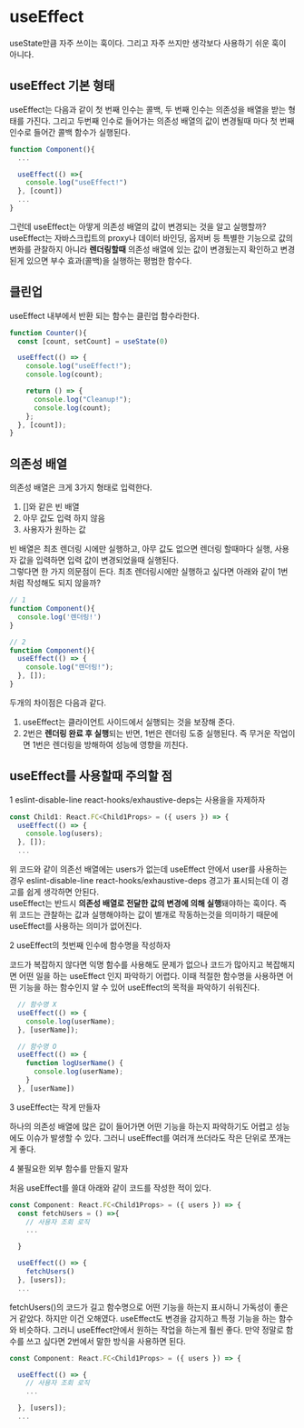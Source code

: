 # useEffect

useState만큼 자주 쓰이는 훅이다. 그리고 자주 쓰지만 생각보다 사용하기 쉬운 훅이 아니다.

## useEffect 기본 형태

useEffect는 다음과 같이 첫 번째 인수는 콜백, 두 번째 인수는 의존성을 배열을 받는 형태를 가진다.
그리고 두번째 인수로 들어가는 의존성 배열의 값이 변경될때 마다 첫 번째 인수로 들어간 콜백 함수가 실행된다.

```typescript
function Component(){
  ...

  useEffect(() =>{
    console.log("useEffect!")     
  }, [count]) 
  ...
}
```

그런데 useEffect는 아땋게 의존성 배열의 값이 변경되는 것을 알고 실행할까?
useEffect는 자바스크립트의 proxy나 데이터 바인딩, 옵저버 등 특별한 기능으로 값의 변화를 관찰하지 아니라 **렌더링할때** 의존성 배열에 있는 값이 변경됬는지 확인하고 변경된게 있으면 부수 효과(콜백)을 실행하는 평범한 함수다.

## 클린업

useEffect 내부에서 반환 되는 함수는 클린업 함수라한다.

```typescript
function Counter(){
  const [count, setCount] = useState(0)

  useEffect(() => {
    console.log("useEffect!");
    console.log(count);

    return () => {
      console.log("Cleanup!");
      console.log(count);
    };
  }, [count]);
}
```

## 의존성 배열

의존성 배열은 크게 3가지 형태로 입력한다.  

1. []와 같은 빈 배열
2. 아무 값도 입력 하지 않음
3. 사용자가 원하는 값

빈 배열은 최초 렌더링 시에만 실행하고, 아무 값도 없으면 렌더링 할때마다 실행, 사용자 값을 입력하면 입력 값이 변경되었을때 실행된다.  
그렇다면 한 가지 의문점이 든다. 최초 렌더링시에만 실행하고 싶다면 아래와 같이 1번 처럼 작성해도 되지 않을까?

```typescript
// 1
function Component(){
  console.log('렌더링!')
}

// 2
function Component(){
  useEffect(() => {
    console.log("렌더링!");
  }, []);
}
```

두개의 차이점은 다음과 같다.

1. useEffect는 클라이언트 사이드에서 실행되는 것을 보장해 준다.
2. 2번은 **렌더링 완료 후 실행**되는 반면, 1번은 렌더링 도중 실행된다. 즉 무거운 작업이면 1번은 렌더링을 방해하여 성능에 영향을 끼친다.

## useEffect를 사용할때 주의할 점

1 eslint-disable-line react-hooks/exhaustive-deps는 사용을을 자제하자

```typescript
const Child1: React.FC<Child1Props> = ({ users }) => {
  useEffect(() => {
    console.log(users);
  }, []);
  ...
```

위 코드와 같이 의존선 배열에는 users가 없는데 useEffect 안에서 user를 사용하는 경우 eslint-disable-line react-hooks/exhaustive-deps 경고가 표시되는데 이 경고를 쉽게 생각하면 안된다.  
useEffect는 반드시 **의존성 배열로 전달한 값의 변경에 의해 실행**돼야하는 훅이다. 즉 위 코드는 관찰하는 값과 실행해야하는 값이 별개로 작동하는것을 의미하기 때문에 useEffect를 사용하는 의미가 없어진다.

2 useEffect의 첫번째 인수에 함수명을 작성하자

코드가 복잡하지 않다면 익명 함수를 사용해도 문제가 없으나 코드가 많아지고 복잡해지면 어떤 일을 하는 useEffect 인지 파악하기 어렵다. 이때 적절한 함수명을 사용하면 어떤 기능을 하는 함수인지 알 수 있어 useEffect의 목적을 파악하기 쉬워진다.

```typescript
  // 함수명 X
  useEffect(() => {
    console.log(userName);
  }, [userName]);

  // 함수명 O
  useEffect(() => {
    function logUserName() {
      console.log(userName);
    }
  }, [userName])
```

3 useEffect는 작게 만들자

하나의 의존성 배열에 많은 값이 들어가면 어떤 기능을 하는지 파악하기도 어렵고 성능에도 이슈가 발생할 수 있다. 그러니 useEffect를 여러개 쓰더라도 작은 단위로 쪼개는게 좋다.

4 불필요한 외부 함수를 만들지 말자

처음 useEffect를 쓸대 아래와 같이 코드를 작성한 적이 있다.

```typescript
const Component: React.FC<Child1Props> = ({ users }) => {
  const fetchUsers = () =>{
    // 사용자 조회 로직
    ... 

  }

  useEffect(() => {
    fetchUsers()
  }, [users]);
  ...
```

fetchUsers()의 코드가 길고 함수명으로 어떤 기능을 하는지 표시하니 가독성이 좋은거 같았다. 하지만 이건 오해였다. useEffect도 변경을 감지하고 특정 기능을 하는 함수와 비슷하다. 그러니 useEffect안에서 원하는 작업을 하는게 훨씬 좋다.
만약 정말로 함수를 쓰고 싶다면 2번에서 말한 방식을 사용하면 된다.

```typescript
const Component: React.FC<Child1Props> = ({ users }) => {

  useEffect(() => {
    // 사용자 조회 로직
    ... 

  }, [users]);
  ...
```
